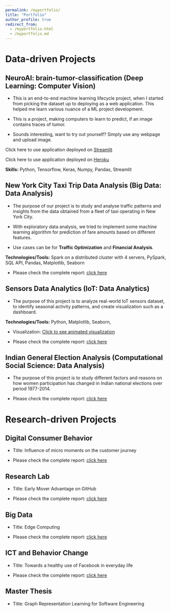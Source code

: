 ```yaml
---
permalink: /myportfolio/
title: "Portfolio"
author_profile: true
redirect_from: 
  - /myportfolio.html
  - /myportfolio.md
---
```

  
<!-- ---
title: "Portfolio item number 1"
excerpt: "Short description of portfolio item number 1<br/><img src='/images/500x300.png'>"
collection: portfolio
--- -->

<!-- This is an item in your portfolio. It can be have images or nice text. If you name the file .md, it will be parsed as markdown. If you name the file .html, it will be parsed as HTML.  -->

# Data-driven Projects

## NeuroAI: brain-tumor-classification (Deep Learning: Computer Vision)

* This is an end-to-end machine learning lifecycle project, when I started from picking the dataset up to deploying as a web application. This helped me learn various nuance of a ML project development. 

* This is a project, making computers to learn to predict, if an image contains traces of tumor. 

* Sounds interesting, want to try out yourself? Simply use any webpage and upload image.

Click here to use application deployed on [Streamlit](https://adityam582-brain-tumor-classification-app-ulea8d.streamlitapp.com/)

Click here to use application deployed on [Heroku](https://neuroai-image-classifier.herokuapp.com/)

**Skills:** Python, Tensorflow, Keras, Numpy, Pandas, Streamlit

## New York City Taxi Trip Data Analysis (Big Data: Data Analysis)

* The purpose of our project is to study and analyse traffic patterns and insights from the data obtained from a fleet of taxi operating in New York City. 

* With exploratory data analysis, we tried to implement some machine learning algorithm for prediction of fare amounts based on different features. 

* Use cases can be for **Traffic Optimization** and **Financial Analysis**.

**Technologies/Tools:** Spark on a distributed cluster with 4 servers, PySpark, SQL API, Pandas, Matplotlib, Seaborn 

* Please check the complete report: [click here](https://adityam582.github.io/files/BigDataProjectReport.pdf)

## Sensors Data Analytics (IoT: Data Analytics)

* The purpose of this project is to analyze real-world IoT sensors dataset, to identify seasonal activity patterns, and create visualization such as a dashboard.

**Technologies/Tools:** Python, Matplotlib, Seaborn, 

* Visualization: [Click to see animated visualization](https://drive.google.com/file/d/1gDaSUJgnSAhwLtndxnUqVwOxO3edKH9t/view)

* Please check the complete report: [click here](https://adityam582.github.io/files/IOTExercise2.pdf)

## Indian General Election Analysis (Computational Social Science: Data Analysis)

* The purpose of this project is to study different factors and reasons on how women participation has changed in Indian national elections over period 1977-2014.

* Please check the complete report: [click here](https://adityam582.github.io/files/CSSProjectReport.pdf)

# Research-driven Projects

## Digital Consumer Behavior

* Title: Influence of micro moments on the customer journey 

* Please check the complete report: [click here](https://adityam582.github.io/files/DigitalConsumerBehaviorSeminarReport.pdf)

## Research Lab

* Title: Early Mover Advantage on GitHub 

* Please check the complete report: [click here](https://adityam582.github.io/files/ResearchReportFirstMoverAdvantageGitHub.pdf)

## Big Data

* Title: Edge Computing

* Please check the complete report: [click here](https://adityam582.github.io/files/BigDataSeminarReportEdge_Computing.pdf)

## ICT and Behavior Change

* Title: Towards a healthy use of Facebook in everyday life

* Please check the complete report: [click here](https://adityam582.github.io/files/ICT_Seminar_Paper.pdf)

## Master Thesis 

* Title: Graph Representation Learning for Software Engineering


